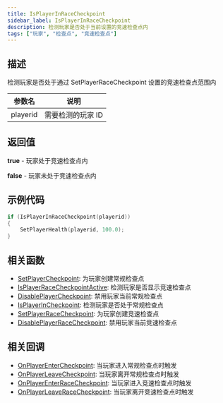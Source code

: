 ```yaml
---
title: IsPlayerInRaceCheckpoint
sidebar_label: IsPlayerInRaceCheckpoint
description: 检测玩家是否处于当前设置的竞速检查点内
tags: ["玩家", "检查点", "竞速检查点"]
---
```


## 描述

检测玩家是否处于通过 SetPlayerRaceCheckpoint 设置的竞速检查点范围内

| 参数名   | 说明              |
| -------- | ----------------- |
| playerid | 需要检测的玩家 ID |

## 返回值

**true** - 玩家处于竞速检查点内

**false** - 玩家未处于竞速检查点内

## 示例代码

```c
if (IsPlayerInRaceCheckpoint(playerid))
{
    SetPlayerHealth(playerid, 100.0);
}
```

## 相关函数

- [SetPlayerCheckpoint](SetPlayerCheckpoint): 为玩家创建常规检查点
- [IsPlayerRaceCheckpointActive](IsPlayerRaceCheckpointActive): 检测玩家是否显示竞速检查点
- [DisablePlayerCheckpoint](DisablePlayerCheckpoint): 禁用玩家当前常规检查点
- [IsPlayerInCheckpoint](IsPlayerInCheckpoint): 检测玩家是否处于常规检查点
- [SetPlayerRaceCheckpoint](SetPlayerRaceCheckpoint): 为玩家创建竞速检查点
- [DisablePlayerRaceCheckpoint](DisablePlayerRaceCheckpoint): 禁用玩家当前竞速检查点

## 相关回调

- [OnPlayerEnterCheckpoint](../callbacks/OnPlayerEnterCheckpoint): 当玩家进入常规检查点时触发
- [OnPlayerLeaveCheckpoint](../callbacks/OnPlayerLeaveCheckpoint): 当玩家离开常规检查点时触发
- [OnPlayerEnterRaceCheckpoint](../callbacks/OnPlayerEnterRaceCheckpoint): 当玩家进入竞速检查点时触发
- [OnPlayerLeaveRaceCheckpoint](../callbacks/OnPlayerLeaveRaceCheckpoint): 当玩家离开竞速检查点时触发
